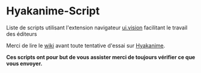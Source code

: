 # Hyakanime-Script
Liste de scripts utilisant l'extension navigateur [ui.vision](https://ui.vision) facilitant le travail des éditeurs

Merci de lire le [wiki](https://github.com/dem0nx309/Hyakanime-Script/wiki) avant toute tentative d'essai sur [Hyakanime](https://hyakanime.fr).

**Ces scripts ont pour but de vous assister merci de toujours vérifier ce que vous envoyer.**
